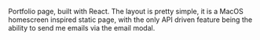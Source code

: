 Portfolio page, built with React. 
The layout is pretty simple, it is a MacOS homescreen inspired static page, with the only API driven feature being the ability to send me emails via the email modal. 

